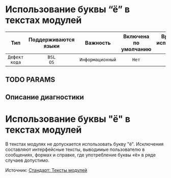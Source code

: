 # Использование буквы “ё” в текстах модулей

| Тип | Поддерживаются<br/>языки | Важность | Включена<br/>по умолчанию | Время на<br/>исправление (мин) | Тэги |
| :-: | :-: | :-: | :-: | :-: | :-: |
| `Дефект кода` | `BSL`<br/>`OS` | `Информационный` | `Нет` | `5` | `standard` |


## TODO PARAMS

## Описание диагностики

# Использование буквы "ё" в текстах модулей

В текстах модулях не допускается использовать букву "ё".
Исключения составляют интерфейсные тексты, выводимые пользователю в сообщениях, формах и справке, где употребление буквы «ё» в ряде случаев допустимо.

Источник: [Стандарт: Тексты модулей](https://its.1c.ru/db/v8std#content:456:hdoc)
